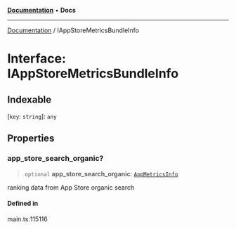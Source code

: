 [**Documentation**](../README.md) • **Docs**

***

[Documentation](../globals.md) / IAppStoreMetricsBundleInfo

# Interface: IAppStoreMetricsBundleInfo

## Indexable

 \[`key`: `string`\]: `any`

## Properties

### app\_store\_search\_organic?

> `optional` **app\_store\_search\_organic**: [`AppMetricsInfo`](../classes/AppMetricsInfo.md)

ranking data from App Store organic search

#### Defined in

main.ts:115116
